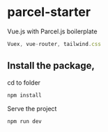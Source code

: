 # parcel-starter
Vue.js with Parcel.js boilerplate
```javascript
Vuex, vue-router, tailwind.css
```

## Install the package,
cd to folder 

```javascript
npm install
```

Serve the project
```javascript
npm run dev
```
